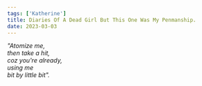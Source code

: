 ```yaml
---
tags: ['Katherine']
title: Diaries Of A Dead Girl But This One Was My Penmanship.
date: 2023-03-03
---
```


*"Atomize me,*  
*then take a hit,*  
*coz you're already,*  
*using me*  
*bit by little bit".*
